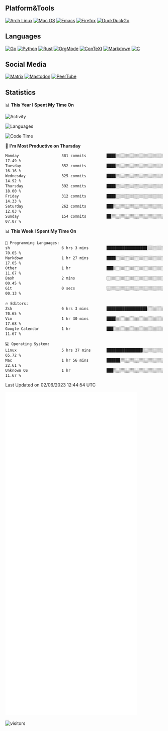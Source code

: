 ## Platform&Tools

[![Arch Linux](https://img.shields.io/badge/ArchLinux-1793D1?logo=arch-linux&logoColor=fff&style=flat-square)](https://archlinux.org/)
[![Mac OS](https://img.shields.io/badge/MacOS-000000?style=flat-square&logo=macos&logoColor=F0F0F0)](https://www.apple.com/macos/)
[![Emacs](https://img.shields.io/badge/Emacs-%237F5AB6.svg?&style=flat-square&logo=gnu-emacs&logoColor=white)](https://www.gnu.org/software/emacs/)
[![Firefox](https://img.shields.io/badge/Firefox-FF7139?style=flat-square&logo=Firefox-Browser&logoColor=white)](https://firefox.com/)
[![DuckDuckGo](https://img.shields.io/badge/DuckDuckGo-DE5833?style=flat-square&logo=DuckDuckGo&logoColor=white)](https://duckduckgo.com/)

## Languages

[![Go](https://img.shields.io/badge/Golang-%2300ADD8.svg?style=flat-square&logo=go&logoColor=white)](https://golang.org/)
[![Python](https://img.shields.io/badge/Python-3670A0?style=flat-square&logo=python&logoColor=ffdd54)](https://www.python.org/)
[![Rust](https://img.shields.io/badge/Rust-%23000000.svg?style=flat-square&logo=rust&logoColor=white)](https://www.rust-lang.org/)
[![OrgMode](https://img.shields.io/badge/OrgMode-%23000000.svg?style=flat-square&logo=org&logoColor=white)](https://orgmode.org/)
[![ConTeXt](https://img.shields.io/badge/ConTeXt-%23008080.svg?style=flat-square&logo=latex&logoColor=white)](https://contextgarden.net/)
[![Markdown](https://img.shields.io/badge/MarkDown-%23000000.svg?style=flat-square&logo=markdown&logoColor=white)](https://daringfireball.net/projects/markdown/)
[![C](https://img.shields.io/badge/C-%2300599C.svg?style=flat-square&logo=c&logoColor=white)](https://www.iso.org/standard/74528.html)

## Social Media
<!--[![Telegram](https://img.shields.io/badge/SteamedFish-2CA5E0?style=social&logo=telegram&logoColor=white)](https://t.me/SteamedFish)-->

[![Matrix](https://img.shields.io/badge/SteamedFish-2CA5E0?style=social&logo=matrix&logoColor=black)](https://matrix.to/#/@i:steamedfish.org)
[![Mastodon](https://img.shields.io/mastodon/follow/109596467238113271?domain=https%3A%2F%2Fmastodon.steamedfish.org%2F&style=social)](https://steamedfish.org/@SteamedFish)
[![PeerTube](https://img.shields.io/badge/PeerTube-23000000.svg?logo=peertube&style=social)](https://peertube.steamedfish.org/)

## Statistics


📊 **This Year I Spent My Time On** 

![Activity](https://wakatime.com/share/@SteamedFish/7529f30a-f1b7-40a4-8d09-e6d855cb7a13.png)

![Languages](https://wakatime.com/share/@SteamedFish/1c5e5366-0e9e-40d8-ac85-d630f61b69c6.svg)

<!--START_SECTION:waka-->
![Code Time](http://img.shields.io/badge/Code%20Time-2%2C470%20hrs%2055%20mins-blue)

📅 **I'm Most Productive on Thursday** 

```text
Monday                   381 commits         ████░░░░░░░░░░░░░░░░░░░░░   17.49 % 
Tuesday                  352 commits         ████░░░░░░░░░░░░░░░░░░░░░   16.16 % 
Wednesday                325 commits         ████░░░░░░░░░░░░░░░░░░░░░   14.92 % 
Thursday                 392 commits         ████░░░░░░░░░░░░░░░░░░░░░   18.00 % 
Friday                   312 commits         ████░░░░░░░░░░░░░░░░░░░░░   14.33 % 
Saturday                 262 commits         ███░░░░░░░░░░░░░░░░░░░░░░   12.03 % 
Sunday                   154 commits         ██░░░░░░░░░░░░░░░░░░░░░░░   07.07 % 
```


📊 **This Week I Spent My Time On** 

```text
💬 Programming Languages: 
sh                       6 hrs 3 mins        ██████████████████░░░░░░░   70.65 % 
Markdown                 1 hr 27 mins        ████░░░░░░░░░░░░░░░░░░░░░   17.05 % 
Other                    1 hr                ███░░░░░░░░░░░░░░░░░░░░░░   11.67 % 
Bash                     2 mins              ░░░░░░░░░░░░░░░░░░░░░░░░░   00.45 % 
Git                      0 secs              ░░░░░░░░░░░░░░░░░░░░░░░░░   00.13 % 

🔥 Editors: 
Zsh                      6 hrs 3 mins        ██████████████████░░░░░░░   70.65 % 
Vim                      1 hr 30 mins        ████░░░░░░░░░░░░░░░░░░░░░   17.68 % 
Google Calendar          1 hr                ███░░░░░░░░░░░░░░░░░░░░░░   11.67 % 

💻 Operating System: 
Linux                    5 hrs 37 mins       ████████████████░░░░░░░░░   65.72 % 
Mac                      1 hr 56 mins        ██████░░░░░░░░░░░░░░░░░░░   22.61 % 
Unknown OS               1 hr                ███░░░░░░░░░░░░░░░░░░░░░░   11.67 % 
```


 Last Updated on 02/06/2023 12:44:54 UTC
<!--END_SECTION:waka-->


![Metrics](https://github.com/SteamedFish/SteamedFish/blob/master/github-metrics.svg)


![visitors](https://visitor-badge.laobi.icu/badge?page_id=SteamedFish.SteamedFish)
